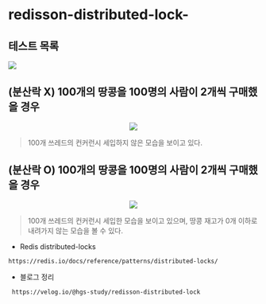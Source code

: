 # redisson-distributed-lock-

## 테스트 목록

 <img src="https://user-images.githubusercontent.com/76584547/164909787-dcf40665-59ce-4b03-bdeb-0bad9ea758f3.png">

## (분산락 X) 100개의 땅콩을 100명의 사람이 2개씩 구매했을 경우
<p align="center">
  <img src="https://user-images.githubusercontent.com/76584547/164909459-490781a8-7a31-4ab0-9a43-e300289689ca.png">
</p>

> 100개 쓰레드의 컨커런시 세입하지 않은 모습을 보이고 있다.

## (분산락 O) 100개의 땅콩을 100명의 사람이 2개씩 구매했을 경우

<p align="center">
  <img src="https://user-images.githubusercontent.com/76584547/164909411-e06f8f07-4645-4ec9-a33a-3d2c14f47972.png">
</p>

> 100개 쓰레드의 컨커런시 세입한 모습을 보이고 있으며, 땅콩 재고가 0개 이하로 내려가지 않는 모습을 볼 수 있다.

- Redis distributed-locks
```
https://redis.io/docs/reference/patterns/distributed-locks/
```
- 블로그 정리
```
 https://velog.io/@hgs-study/redisson-distributed-lock
```


